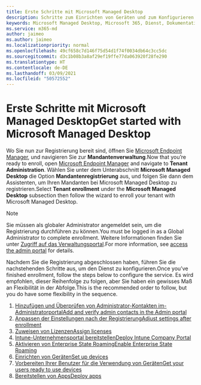 ```yaml
---
title: Erste Schritte mit Microsoft Managed Desktop
description: Schritte zum Einrichten von Geräten und zum Konfigurieren von Azure-Funktionen für die Arbeit mit dem Dienst
keywords: Microsoft Managed Desktop, Microsoft 365, Dienst, Dokumentation
ms.service: m365-md
author: jaimeo
ms.author: jaimeo
ms.localizationpriority: normal
ms.openlocfilehash: 49cf658c7d146f75d54d1f74f0034db64c3cc5dc
ms.sourcegitcommit: d3c1b08b3a8af29ef19ffe77da063920f28fe290
ms.translationtype: HT
ms.contentlocale: de-DE
ms.lasthandoff: 03/09/2021
ms.locfileid: "50572552"
---
```

# <a name="get-started-with-microsoft-managed-desktop"></a><span data-ttu-id="52a53-104">Erste Schritte mit Microsoft Managed Desktop</span><span class="sxs-lookup"><span data-stu-id="52a53-104">Get started with Microsoft Managed Desktop</span></span>

<span data-ttu-id="52a53-105">Wo Sie nun zur Registrierung bereit sind, öffnen Sie [Microsoft Endpoint Manager](https://endpoint.microsoft.com/), und navigieren Sie zur **Mandantenverwaltung**.</span><span class="sxs-lookup"><span data-stu-id="52a53-105">Now that you’re ready to enroll, open [Microsoft Endpoint Manager](https://endpoint.microsoft.com/) and navigate to **Tenant Administration**.</span></span> <span data-ttu-id="52a53-106">Wählen Sie unter dem Unterabschnitt **Microsoft Managed Desktop** die Option **Mandantenregistrierung** aus, und folgen Sie dann dem Assistenten, um Ihren Mandanten bei Microsoft Managed Desktop zu registrieren.</span><span class="sxs-lookup"><span data-stu-id="52a53-106">Select **Tenant enrollment** under the **Microsoft Managed Desktop** subsection then follow the wizard to enroll your tenant with Microsoft Managed Desktop.</span></span>

> [!NOTE]
> <span data-ttu-id="52a53-107">Sie müssen als globaler Administrator angemeldet sein, um die Registrierung durchführen zu können.</span><span class="sxs-lookup"><span data-stu-id="52a53-107">You must be logged in as a Global Administrator to complete enrollment.</span></span> <span data-ttu-id="52a53-108">Weitere Informationen finden Sie unter [Zugriff auf das Verwaltungsportal](access-admin-portal.md).</span><span class="sxs-lookup"><span data-stu-id="52a53-108">For more information, see [access the admin portal](access-admin-portal.md) for details.</span></span>

<span data-ttu-id="52a53-109">Nachdem Sie die Registrierung abgeschlossen haben, führen Sie die nachstehenden Schritte aus, um den Dienst zu konfigurieren.</span><span class="sxs-lookup"><span data-stu-id="52a53-109">Once you’ve finished enrollment, follow the steps below to configure the service.</span></span> <span data-ttu-id="52a53-110">Es wird empfohlen, dieser Reihenfolge zu folgen, aber Sie haben ein gewisses Maß an Flexibilität in der Abfolge.</span><span class="sxs-lookup"><span data-stu-id="52a53-110">This is the recommended order to follow, but you do have some flexibility in the sequence.</span></span> 

1. [<span data-ttu-id="52a53-111">Hinzufügen und Überprüfen von Administrator-Kontakten im-Administratorportal</span><span class="sxs-lookup"><span data-stu-id="52a53-111">Add and verify admin contacts in the Admin portal</span></span>](add-admin-contacts.md)
2. [<span data-ttu-id="52a53-112">Anpassen der Einstellungen nach der Registrierung</span><span class="sxs-lookup"><span data-stu-id="52a53-112">Adjust settings after enrollment</span></span>](conditional-access.md)
3. [<span data-ttu-id="52a53-113">Zuweisen von Lizenzen</span><span class="sxs-lookup"><span data-stu-id="52a53-113">Assign licenses</span></span>](assign-licenses.md)
4. [<span data-ttu-id="52a53-114">Intune-Unternehmensportal bereitstellen</span><span class="sxs-lookup"><span data-stu-id="52a53-114">Deploy Intune Company Portal</span></span>](company-portal.md)
5. [<span data-ttu-id="52a53-115">Aktivieren von Enterprise State Roaming</span><span class="sxs-lookup"><span data-stu-id="52a53-115">Enable Enterprise State Roaming</span></span>](enterprise-state-roaming.md)
6. [<span data-ttu-id="52a53-116">Einrichten von Geräten</span><span class="sxs-lookup"><span data-stu-id="52a53-116">Set up devices</span></span>](set-up-devices.md)
7. [<span data-ttu-id="52a53-117">Vorbereiten Ihrer Benutzer für die Verwendung von Geräten</span><span class="sxs-lookup"><span data-stu-id="52a53-117">Get your users ready to use devices</span></span>](get-started-devices.md)
8. [<span data-ttu-id="52a53-118">Bereitstellen von Apps</span><span class="sxs-lookup"><span data-stu-id="52a53-118">Deploy apps</span></span>](deploy-apps.md)
